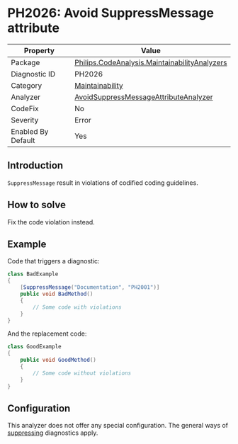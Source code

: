 # PH2026: Avoid SuppressMessage attribute

| Property | Value  |
|--|--|
| Package | [Philips.CodeAnalysis.MaintainabilityAnalyzers](https://www.nuget.org/packages/Philips.CodeAnalysis.MaintainabilityAnalyzers) |
| Diagnostic ID | PH2026 |
| Category  | [Maintainability](../Maintainability.md) |
| Analyzer | [AvoidSuppressMessageAttributeAnalyzer](https://github.com/philips-software/roslyn-analyzers/blob/master/Philips.CodeAnalysis.MaintainabilityAnalyzers/Maintainability/AvoidSuppressMessageAttributeAnalyzer.cs)
| CodeFix  | No |
| Severity | Error |
| Enabled By Default | Yes |

## Introduction

`SuppressMessage` result in violations of codified coding guidelines.

## How to solve

Fix the code violation instead.

## Example

Code that triggers a diagnostic:
``` cs
class BadExample
{
    [SuppressMessage("Documentation", "PH2001")]
    public void BadMethod()
    {
        // Some code with violations
    }
}

```

And the replacement code:
``` cs
class GoodExample
{
    public void GoodMethod()
    {
        // Some code without violations
    }
}

```

## Configuration

This analyzer does not offer any special configuration. The general ways of [suppressing](https://learn.microsoft.com/en-us/dotnet/fundamentals/code-analysis/suppress-warnings) diagnostics apply.

